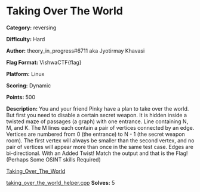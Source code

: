 # Taking Over The World

**Category:** reversing

**Difficulty:** Hard

**Author:** theory_in_progress#6711 aka Jyotirmay Khavasi

**Flag Format:** VishwaCTF{flag}

**Platform:** Linux

**Scoring:** Dynamic

**Points:** 500

**Description:** You and your friend Pinky have a plan to take over the world. But first you need to disable a certain secret weapon. It is hidden inside a twisted maze of passages (a graph) with one entrance. Line containing N, M, and K. The M lines each contain a pair of vertices connected by an edge. Vertices are numbered from 0 (the entrance) to N - 1 (the secret weapon room). The first vertex will always be smaller than the second vertex, and no pair of vertices will appear more than once in the same test case. Edges are bi-directional. With an Added Twist! Match the output and that is the Flag! (Perhaps Some OSINT skills Required)

 [Taking_Over_The_World](https://play.vishwactf.com/files/2011e86392ee8dcab92ef3e7c9b857bb/Taking_Over_The_World?token=eyJ1c2VyX2lkIjo0ODksInRlYW1faWQiOjksImZpbGVfaWQiOjUzfQ.YjrasQ.aOBycMfPkUHBaCVEHpKwsSGHAlA)

 [taking_over_the_world_helper.cpp](https://play.vishwactf.com/files/9c0b33ddc3478b75aa9558148f69d43c/taking_over_the_world_helper.cpp?token=eyJ1c2VyX2lkIjo0ODksInRlYW1faWQiOjksImZpbGVfaWQiOjU0fQ.YjrasQ.RsCwyQaJhKQ8VKVuoKc_BmDAy5c)
**Solves:** 5
